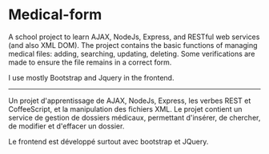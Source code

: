 Medical-form
============

A school project to learn AJAX, NodeJs, Express, and RESTful web services
(and also XML DOM). The project contains the basic functions of managing
medical files: adding, searching, updating, deleting. Some verifications
are made to ensure the file remains in a correct form.

I use mostly Bootstrap and Jquery in the frontend.

***

Un projet d'apprentissage de AJAX, NodeJs, Express, les verbes REST et
CoffeeScript, et la manipulation des fichiers XML. Le projet contient
un service de gestion de dossiers médicaux, permettant d'insérer, de chercher,
de modifier et d'effacer un dossier.

Le frontend est développé surtout avec bootstrap et JQuery.
